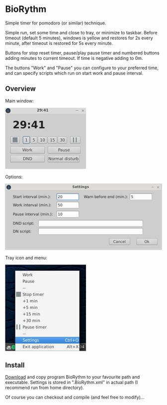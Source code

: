 # BioRythm

Simple timer for pomodoro (or similar) technique.

Simple run, set some time and close to tray, or minimize to taskbar. Before
timeout (default 5 minutes), windows is yellow and restores for 2s every minute, after
timeout is restored for 5s every minute.

Buttons for stop reset timer, pause/play pause timer and numbered buttons
adding minutes to current timeout. If time is negative adding to 0m.

The buttons "Work" and "Pause" you can configure to your preferred time, and
can specify scripts which run on start work and pause interval.

## Overview

Main window:

![Main window](screenshots/main.png)

Options:

![Options](screenshots/options.png)

Tray icon and menu:

![Tray icon and menu](screenshots/traymenu.png)

## Install

[Download](https://www.dropbox.com/sh/3u1xyi47vd2oo9r/AAB5A0msqQv8_UpE1hEUDyuza/BioRythm?dl=0&lst=) and copy program BioRythm to your favourite path and executable. Settings is stored in ".BioRythm.xml" in actual path (I recommend run from home directory).

Of course you can checkout and compile (and feel free to modify)...
